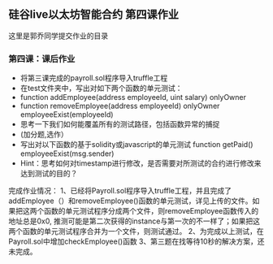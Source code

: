## 硅谷live以太坊智能合约 第四课作业
这里是郭乔同学提交作业的目录

### 第四课：课后作业
- 将第三课完成的payroll.sol程序导入truffle工程
- 在test文件夹中，写出对如下两个函数的单元测试：
- function addEmployee(address employeeId, uint salary) onlyOwner
- function removeEmployee(address employeeId) onlyOwner employeeExist(employeeId)
- 思考一下我们如何能覆盖所有的测试路径，包括函数异常的捕捉
- (加分题,选作）
- 写出对以下函数的基于solidity或javascript的单元测试 function getPaid() employeeExist(msg.sender)
- Hint：思考如何对timestamp进行修改，是否需要对所测试的合约进行修改来达到测试的目的？

完成作业情况：
1、已经将Payroll.sol程序导入truffle工程，并且完成了addEmployee（）和removeEmployee()函数的单元测试，详见上传的文件。如果把这两个函数的单元测试程序分成两个文件，则removeEmployee函数传入的地址总是0x0, 推测可能是第二次获得的instance与第一次的不一样了；如果把这两个函数的单元测试程序合并为一个文件，则测试通过。
2、为完成以上测试，在Payroll.sol中增加checkEmployee()函数
3、第三题在找等待10秒的解决方案，还未完成。
